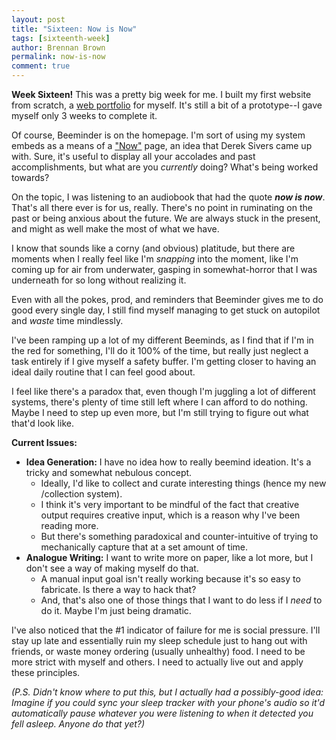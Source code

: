 ```yaml
---
layout: post
title: "Sixteen: Now is Now"
tags: [sixteenth-week]
author: Brennan Brown
permalink: now-is-now
comment: true
---
```


**Week Sixteen!** This was a pretty big week for me. I built my first website from scratch, a [web portfolio](https://www.brennanbrown.ca) for myself. It's still a bit of a prototype--I gave myself only 3 weeks to complete it.

Of course, Beeminder is on the homepage. I'm sort of using my system embeds as a means of a ["Now"](https://nownownow.com/about) page, an idea that Derek Sivers came up with. Sure, it's useful to display all your accolades and past accomplishments, but what are you *currently* doing? What's being worked towards?

On the topic, I was listening to an audiobook that had the quote **_now is now_**. That's all there ever is for us, really. There's no point in ruminating on the past or being anxious about the future. We are always stuck in the present, and might as well make the most of what we have. 

I know that sounds like a corny (and obvious) platitude, but there are moments when I really feel like I'm *snapping* into the moment, like I'm coming up for air from underwater, gasping in somewhat-horror that I was underneath for so long without realizing it. 

Even with all the pokes, prod, and reminders that Beeminder gives me to do good every single day, I still find myself managing to get stuck on autopilot and *waste* time mindlessly.

I've been ramping up a lot of my different Beeminds, as I find that if I'm in the red for something, I'll do it 100% of the time, but really just neglect a task entirely if I give myself a safety buffer. I'm getting closer to having an ideal daily routine that I can feel good about.

I feel like there's a paradox that, even though I'm juggling a lot of different systems, there's plenty of time still left where I can afford to do nothing. Maybe I need to step up even more, but I'm still trying to figure out what that'd look like.

**Current Issues:**

* __Idea Generation:__ I have no idea how to really beemind ideation. It's a tricky and somewhat nebulous concept. 
    - Ideally, I'd like to collect and curate interesting things (hence my new /collection system).
    - I think it's very important to be mindful of the fact that creative output requires creative input, which is a reason why I've been reading more.
    - But there's something paradoxical and counter-intuitive of trying to mechanically capture that at a set amount of time.
* __Analogue Writing:__ I want to write more on paper, like a lot more, but I don't see a way of making myself do that. 
    - A manual input goal isn't really working because it's so easy to fabricate. Is there a way to hack that?
    - And, that's also one of those things that I want to do less if I *need* to do it. Maybe I'm just being dramatic.

I've also noticed that the #1 indicator of failure for me is social pressure. I'll stay up late and essentially ruin my sleep schedule just to hang out with friends, or waste money ordering (usually unhealthy) food. I need to be more strict with myself and others. I need to actually live out and apply these principles.

*(P.S. Didn't know where to put this, but I actually had a possibly-good idea: Imagine if you could sync your sleep tracker with your phone's audio so it'd automatically pause whatever you were listening to when it detected you fell asleep. Anyone do that yet?)*